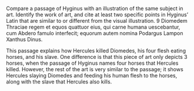 Compare a passage of Hyginus with an illustration of the same subject in art. Identify the work of art, and cite at least two specific points in Hyginus’ Latin that are similar to or different from the visual illustration.
9 Diomedem Thraciae regem et equos quattuor eius, qui carne humana uescebantur, cum Abdero famulo interfecit; equorum autem nomina Podargus Lampon Xanthus Dinus.



 
 
 
 
 
 
This passage explains how Hercules killed Diomedes, his four flesh eating horses, and his slave. One difference is that this piece of art only depicts 3 horses, when the passage of Hyginus names four horses that Hercules killed. However, the rest of the art is very similar to the passage; it shows Hercules slaying Diomedes and feeding his human flesh to the horses, along with the slave that Hercules also kills.
